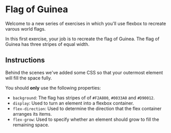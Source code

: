 # Flag of Guinea

Welcome to a new series of exercises in which you'll use flexbox to recreate varous world flags.

In this first exercise, your job is to recreate the flag of Guinea. The flag of Guinea has three stripes of equal width.

## Instructions

Behind the scenes we've added some CSS so that your outermost element will fill the space fully.

You should **only** use the following properties:

- `background`: The flag has stripes of of `#F2A800`, `#0033A0` and `#D90012`.
- `display`: Used to turn an element into a flexbox container.
- `flex-direction`: Used to determine the direction that the flex container arranges its items.
- `flex-grow`: Used to specify whether an element should grow to fill the remaining space.
